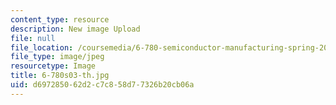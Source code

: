 ```yaml
---
content_type: resource
description: New image Upload
file: null
file_location: /coursemedia/6-780-semiconductor-manufacturing-spring-2003/d697285062d2c7c858d77326b20cb06a_6-780s03-th.jpg
file_type: image/jpeg
resourcetype: Image
title: 6-780s03-th.jpg
uid: d6972850-62d2-c7c8-58d7-7326b20cb06a
---
```

